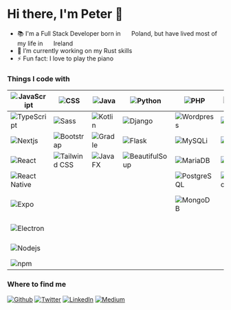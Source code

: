 # Hi there, I'm Peter 👋

- 📚 I'm a Full Stack Developer born in &nbsp;<img src="https://cdn-icons-png.flaticon.com/512/197/197529.png" width="13"/> Poland, but have lived most of my life in &nbsp;<img src="https://cdn-icons-png.flaticon.com/512/197/197567.png" width="13"/> Ireland
- 🌱 I’m currently working on my Rust skills
- ⚡ Fun fact: I love to play the piano

### Things I code with

| <img alt="JavaScript" src="https://img.shields.io/badge/-JavaScript-f0dc5c?style=flat-square&logo=javascript&logoColor=white" /> | <img alt="CSS" src="https://img.shields.io/badge/-CSS-blue?style=flat-square&logo=css3&logoColor=white" /> | <img alt="Java" src="https://img.shields.io/badge/-Java-blue?style=flat-square&logo=coffeescript&logoColor=white" /> | <img alt="Python" src="https://img.shields.io/badge/-Python-3776AB?style=flat-square&logo=python&logoColor=white" /> | <img alt="PHP" src="https://img.shields.io/badge/-PHP-777BB4?style=flat-square&logo=php&logoColor=white" /> | <img alt="Slack" src="https://img.shields.io/badge/-Slack-4A154B?style=flat-square&logo=slack&logoColor=white" /> | Other |
| ---------- | ---- | --- | --- | --- | --- | --- |
| <img alt="TypeScript" src="https://img.shields.io/badge/-TypeScript-007ACC?style=flat-square&logo=typescript&logoColor=white" /> | <img alt="Sass" src="https://img.shields.io/badge/-Sass-darkpink?style=flat-square&logo=sass&logoColor=white" /> | <img alt="Kotlin" src="https://img.shields.io/badge/-Kotlin-7F52FF?style=flat-square&logo=kotlin&logoColor=white" /> | <img alt="Django" src="https://img.shields.io/badge/-Django-092E20?style=flat-square&logo=django&logoColor=white" /> | <img alt="Wordpress" src="https://img.shields.io/badge/-Wordpress-21759B?style=flat-square&logo=wordpress&logoColor=white" /> | <img alt="GitHub" src="https://img.shields.io/badge/-GitHub-181717?style=flat-square&logo=github&logoColor=white" /> | <img alt="Go" src="https://img.shields.io/badge/-Go-00ADD8?style=flat-square&logo=go&logoColor=white" /> |
| <img alt="Nextjs" src="https://img.shields.io/badge/-Nextjs-000000?style=flat-square&logo=nextdotjs&logoColor=white" /> | <img alt="Bootstrap" src="https://img.shields.io/badge/-Bootstrap-8320f4?style=flat-square&logo=bootstrap&logoColor=white" /> | <img alt="Gradle" src="https://img.shields.io/badge/-Gradle-02303A?style=flat-square&logo=gradle&logoColor=white" /> | <img alt="Flask" src="https://img.shields.io/badge/-Flask-000000?style=flat-square&logo=flask&logoColor=white" /> | <img alt="MySQLi" src="https://img.shields.io/badge/-MySQLi-4479A1?style=flat-square&logo=mysql&logoColor=white" /> | <img alt="Trello" src="https://img.shields.io/badge/-Trello-0079BF?style=flat-square&logo=trello&logoColor=white" /> | <img alt="VSCode" src="https://img.shields.io/badge/-VSCode-007ACC?style=flat-square&logo=visual-studio-code&logoColor=white" /> |
| <img alt="React" src="https://img.shields.io/badge/-React-45b8d8?style=flat-square&logo=react&logoColor=white" /> | <img alt="Tailwind CSS" src="https://img.shields.io/badge/-Tailwind_CSS-blue?style=flat-square&logo=tailwindcss&logoColor=white" /> | <img alt="JavaFX" src="https://img.shields.io/badge/-JavaFX-darkpink?style=flat-square&logo=javafx&logoColor=white" /> | <img alt="BeautifulSoup" src="https://img.shields.io/badge/-BeautifulSoup-59666D?style=flat-square&logo=beautifulsoup&logoColor=white" /> | <img alt="MariaDB" src="https://img.shields.io/badge/-MariaDB-003545?style=flat-square&logo=mariadb&logoColor=white" /> | <img alt="JIRA" src="https://img.shields.io/badge/-JIRA-0052CC?style=flat-square&logo=jira&logoColor=white" /> | <img alt="Latex" src="https://img.shields.io/badge/-Latex-008080?style=flat-square&logo=latex&logoColor=white" /> |
| <img alt="React Native" src="https://img.shields.io/badge/-React_Native-45b8d8?style=flat-square&logo=react&logoColor=white" /> | | | | <img alt="PostgreSQL" src="https://img.shields.io/badge/-PostgreSQL-336791?style=flat-square&logo=postgresql&logoColor=white" /> | <img alt="Microsoft Office" src="https://img.shields.io/badge/-Microsoft_Office-D83B01?style=flat-square&logo=microsoft-office&logoColor=white" /> | <img alt="Git" src="https://img.shields.io/badge/-Git-F05032?style=flat-square&logo=git&logoColor=white" /> |
| <img alt="Expo" src="https://img.shields.io/badge/-Expo-black?style=flat-square&logo=expo&logoColor=white" /> | | | | <img alt="MongoDB" src="https://img.shields.io/badge/-MongoDB-47A248?style=flat-square&logo=mongodb&logoColor=white" /> | | <img alt="GitHub Actions" src="https://img.shields.io/badge/-GitHub_Actions-2088FF?style=flat-square&logo=github-actions&logoColor=white" />
| <img alt="Electron" src="https://img.shields.io/badge/-Electron-35353f?style=flat-square&logo=electron&logoColor=white" /> | | | | | | <img alt="Figma" src="https://img.shields.io/badge/-Figma-F24E1E?style=flat-square&logo=figma&logoColor=white" /> |
| <img alt="Nodejs" src="https://img.shields.io/badge/-Nodejs-43853d?style=flat-square&logo=Node.js&logoColor=white" /> | | | | | | <img alt="Arduino" src="https://img.shields.io/badge/-Arduino-00979D?style=flat-square&logo=arduino&logoColor=white" /> |
| <img alt="npm" src="https://img.shields.io/badge/-NPM-CB3837?style=flat-square&logo=npm&logoColor=white" /> | | | | | | <img alt="C++" src="https://img.shields.io/badge/-C++-00599C?style=flat-square&logo=cplusplus&logoColor=white" /> |

### Where to find me

<div>
  <a href="https://github.com/piotrpdev" target="_blank"><img alt="Github" src="https://img.shields.io/badge/GitHub-%2312100E.svg?&style=for-the-badge&logo=Github&logoColor=white" /></a>
  <a href="https://twitter.com/piotrpdev" target="_blank"><img alt="Twitter" src="https://img.shields.io/badge/twitter-%231DA1F2.svg?&style=for-the-badge&logo=twitter&logoColor=white" /></a>
  <a href="https://www.linkedin.com/in/piotrpdev" target="_blank"><img alt="LinkedIn" src="https://img.shields.io/badge/linkedin-%230077B5.svg?&style=for-the-badge&logo=linkedin&logoColor=white" /></a>
  <a href="https://medium.com/@piotrpdev" target="_blank"><img alt="Medium" src="https://img.shields.io/badge/medium-%2312100E.svg?&style=for-the-badge&logo=medium&logoColor=white" /></a>
</div>
